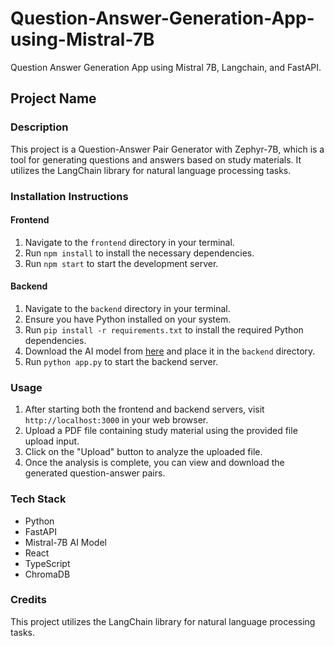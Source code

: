 # Question-Answer-Generation-App-using-Mistral-7B
Question Answer Generation App using Mistral 7B, Langchain, and FastAPI.


## Project Name

### Description
This project is a Question-Answer Pair Generator with Zephyr-7B, which is a tool for generating questions and answers based on study materials. It utilizes the LangChain library for natural language processing tasks.

### Installation Instructions

#### Frontend
1. Navigate to the `frontend` directory in your terminal.
2. Run `npm install` to install the necessary dependencies.
3. Run `npm start` to start the development server.

#### Backend
1. Navigate to the `backend` directory in your terminal.
2. Ensure you have Python installed on your system.
3. Run `pip install -r requirements.txt` to install the required Python dependencies.
4. Download the AI model from [here](https://huggingface.co/TheBloke/Mistral-7B-Instruct-v0.1-GGUF/blob/main/mistral-7b-instruct-v0.1.Q4_K_S.gguf) and place it in the `backend` directory.
5. Run `python app.py` to start the backend server.

### Usage
1. After starting both the frontend and backend servers, visit `http://localhost:3000` in your web browser.
2. Upload a PDF file containing study material using the provided file upload input.
3. Click on the "Upload" button to analyze the uploaded file.
4. Once the analysis is complete, you can view and download the generated question-answer pairs.


 ### Tech Stack
- Python
- FastAPI
- Mistral-7B AI Model
- React
- TypeScript
- ChromaDB

### Credits
This project utilizes the LangChain library for natural language processing tasks.

